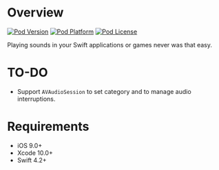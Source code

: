 Overview
==============

[![Pod Version](http://img.shields.io/cocoapods/v/Soundable.svg?style=flat)](https://github.com/ThXou/Soundable)
[![Pod Platform](http://img.shields.io/cocoapods/p/Soundable.svg?style=flat)](https://github.com/ThXou/Soundable)
[![Pod License](http://img.shields.io/cocoapods/l/Soundable.svg?style=flat)](https://www.apache.org/licenses/LICENSE-2.0.html)

Playing sounds in your Swift applications or games never was that easy.

TO-DO
==============

* Support `AVAudioSession` to set category and to manage audio interruptions.


Requirements
==============

* iOS 9.0+
* Xcode 10.0+
* Swift 4.2+